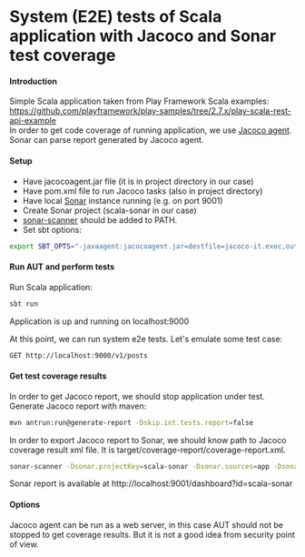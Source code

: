 # System (E2E) tests of Scala application with Jacoco and Sonar test coverage

#### Introduction
Simple Scala application taken from Play Framework Scala examples:
https://github.com/playframework/play-samples/tree/2.7.x/play-scala-rest-api-example <br/>
In order to get code coverage of running application, we use 
[Jacoco agent](https://www.eclemma.org/jacoco/trunk/doc/agent.html). <br/>
Sonar can parse report generated by Jacoco agent.


#### Setup
- Have jacocoagent.jar file (it is in project directory in our case)
- Have pom.xml file to run Jacoco tasks (also in project directory)
- Have local [Sonar](https://www.sonarqube.org/downloads/) instance running (e.g. on port 9001)
- Create Sonar project (scala-sonar in our case)
- [sonar-scanner](https://docs.sonarqube.org/latest/analysis/scan/sonarscanner/) should be added to PATH.
- Set sbt options:

```bash
export SBT_OPTS="-javaagent:jacocoagent.jar=destfile=jacoco-it.exec,output=file,append=true,dumponexit=true"
```
#### Run AUT and perform tests
Run Scala application: 

```bash
sbt run
```
Application is up and running on localhost:9000  <br/>

At this point, we can run system e2e tests. Let's emulate some test case:
```bash
GET http://localhost:9000/v1/posts
```

#### Get test coverage results
In order to get Jacoco report, we should stop application under test. <br/>
Generate Jacoco report with maven: 
```bash
mvn antrun:run@generate-report -Dskip.int.tests.report=false
```
In order to export Jacoco report to Sonar, we should know path to Jacoco coverage result xml file. 
It is target/coverage-report/coverage-report.xml.<br/>

```bash
sonar-scanner -Dsonar.projectKey=scala-sonar -Dsonar.sources=app -Dsonar.host.url=http://localhost:9001 -Dsonar.login=5ba67cce94830ebec270975bb32ede25868e0cc1 -Dsonar.coverage.jacoco.xmlReportPaths=target/coverage-report/coverage-report.xml
```
Sonar report is available at http://localhost:9001/dashboard?id=scala-sonar <br/>

#### Options
Jacoco agent can be run as a web server, in this case AUT should not be stopped to get coverage results.
But it is not a good idea from security point of view.